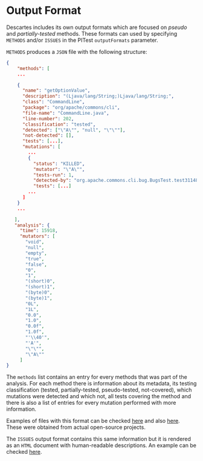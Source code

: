 # Output Format

Descartes includes its own output formats which are focused on *pseudo*
and *partially-tested* methods.
These formats can used by specifying `METHODS` and/or `ISSUES` in the
PITest `outputFormats` parameter.

`METHODS` produces a `JSON` file with the following structure:

```json
{
    "methods": [
    ...

    {
      "name": "getOptionValue",
      "description": "(Ljava/lang/String;)Ljava/lang/String;",
      "class": "CommandLine",
      "package": "org/apache/commons/cli",
      "file-name": "CommandLine.java",
      "line-number": 202,
      "classification": "tested",
      "detected": ["\"A\"", "null", "\"\""],
      "not-detected": [],
      "tests": [...],
      "mutations": [
        ...
        {
          "status": "KILLED",
          "mutator": "\"A\"",
          "tests-run": 1,
          "detected-by": "org.apache.commons.cli.bug.BugsTest.test31148(org.apache.commons.cli.bug.BugsTest)",
          "tests": [...]
        ...
      ]
    }
    ...

   ],
   "analysis": {
     "time": 15918,
     "mutators": [
       "void",
       "null",
       "empty",
       "true",
       "false",
       "0",
       "1",
       "(short)0",
       "(short)1",
       "(byte)0",
       "(byte)1",
       "0L",
       "1L",
       "0.0",
       "1.0",
       "0.0f",
       "1.0f",
       "'\\40'",
       "'A'",
       "\"\"",
       "\"A\""
     ]
}
```

The `methods` list contains an entry for every methods that was part of
the analysis. For each method there is information about its metadata,
its testing classification (tested, partially-tested, pseudo-tested,
not-covered), which mutations were detected and which not, all tests
covering the method and there is also a list of entries for every
mutation performed with more information.

Examples of files with this format can be checked [here](examples/commons-cli/methods.json)
and also [here](examples/jsoup.json). These were obtained from actual
open-source projects.

The `ISSUES` output format contains this same information but it is
rendered as an `HTML` document with human-readable descriptions. An example can be checked [here](examples/commons-cli/issues/).
